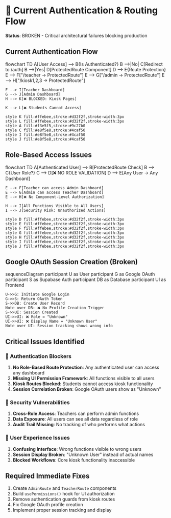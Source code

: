 # 🔴 Current Authentication & Routing Flow

**Status**: BROKEN - Critical architectural failures blocking production

## Current Authentication Flow

<lov-mermaid>
flowchart TD
    A[User Access] --> B{Is Authenticated?}
    B -->|No| C[Redirect to /auth]
    B -->|Yes| D[ProtectedRoute Component]
    D --> E{Route Protection}
    E --> F["/teacher → ProtectedRoute"]
    E --> G["/admin → ProtectedRoute"] 
    E --> H["/kiosk1,2,3 → ProtectedRoute"]
    
    F --> I[Teacher Dashboard]
    G --> J[Admin Dashboard]
    H --> K[❌ BLOCKED: Kiosk Pages]
    
    K --> L[❌ Students Cannot Access]
    
    style K fill:#ffebee,stroke:#d32f2f,stroke-width:3px
    style L fill:#ffebee,stroke:#d32f2f,stroke-width:3px
    style A fill:#f3e5f5,stroke:#9c27b0
    style C fill:#e8f5e8,stroke:#4caf50
    style I fill:#e8f5e8,stroke:#4caf50
    style J fill:#e8f5e8,stroke:#4caf50
</lov-mermaid>

## Role-Based Access Issues

<lov-mermaid>
flowchart TD
    A[Authenticated User] --> B[ProtectedRoute Check]
    B --> C{User Role?}
    C --> D[❌ NO ROLE VALIDATION]
    D --> E[Any User → Any Dashboard]
    
    E --> F[Teacher can access Admin Dashboard]
    E --> G[Admin can access Teacher Dashboard]
    E --> H[❌ No Component-Level Authorization]
    
    H --> I[All Functions Visible to All Users]
    I --> J[Security Risk: Unauthorized Actions]
    
    style D fill:#ffebee,stroke:#d32f2f,stroke-width:3px
    style E fill:#ffebee,stroke:#d32f2f,stroke-width:3px
    style F fill:#ffebee,stroke:#d32f2f,stroke-width:3px
    style G fill:#ffebee,stroke:#d32f2f,stroke-width:3px
    style H fill:#ffebee,stroke:#d32f2f,stroke-width:3px
    style I fill:#ffebee,stroke:#d32f2f,stroke-width:3px
    style J fill:#ffebee,stroke:#d32f2f,stroke-width:3px
</lov-mermaid>

## Google OAuth Session Creation (Broken)

<lov-mermaid>
sequenceDiagram
    participant U as User
    participant G as Google OAuth
    participant S as Supabase Auth
    participant DB as Database
    participant UI as Frontend

    U->>G: Initiate Google Login
    G->>S: Return OAuth Token
    S->>DB: Create User Record
    Note over DB: ❌ No Profile Creation Trigger
    S->>UI: Session Created
    UI->>UI: ❌ Role = "Unknown"
    UI->>UI: ❌ Display Name = "Unknown User"
    Note over UI: Session tracking shows wrong info
</lov-mermaid>

## Critical Issues Identified

### 🔴 Authentication Blockers
1. **No Role-Based Route Protection**: Any authenticated user can access any dashboard
2. **Missing UI Permission Framework**: All functions visible to all users
3. **Kiosk Routes Blocked**: Students cannot access kiosk functionality
4. **Session Correlation Broken**: Google OAuth users show as "Unknown"

### 🔴 Security Vulnerabilities
1. **Cross-Role Access**: Teachers can perform admin functions
2. **Data Exposure**: All users can see all data regardless of role
3. **Audit Trail Missing**: No tracking of who performs what actions

### 🔴 User Experience Issues
1. **Confusing Interface**: Wrong functions visible to wrong users
2. **Session Display Broken**: "Unknown User" instead of actual names
3. **Blocked Workflows**: Core kiosk functionality inaccessible

## Required Immediate Fixes
1. Create `AdminRoute` and `TeacherRoute` components
2. Build `usePermissions()` hook for UI authorization
3. Remove authentication guards from kiosk routes
4. Fix Google OAuth profile creation
5. Implement proper session tracking and display